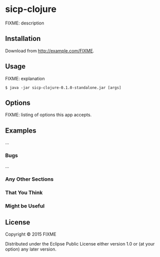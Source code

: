 # sicp-clojure

FIXME: description

## Installation

Download from http://example.com/FIXME.

## Usage

FIXME: explanation

    $ java -jar sicp-clojure-0.1.0-standalone.jar [args]

## Options

FIXME: listing of options this app accepts.

## Examples

...

### Bugs

...

### Any Other Sections
### That You Think
### Might be Useful

## License

Copyright © 2015 FIXME

Distributed under the Eclipse Public License either version 1.0 or (at
your option) any later version.
